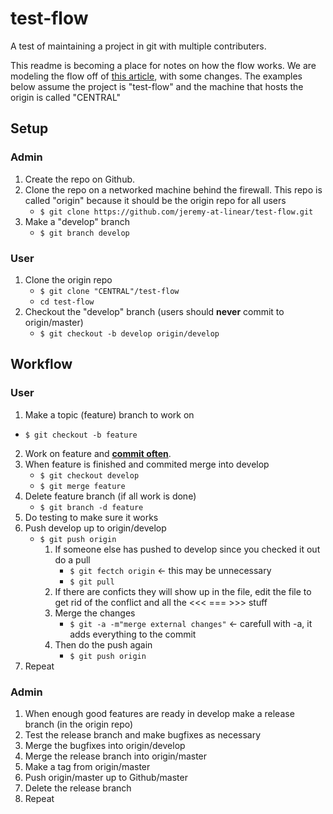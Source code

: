 # test-flow
A test of maintaining a project in git with multiple contributers.

This readme is becoming a place for notes on how the flow works.
We are modeling the flow off of [this article], with some changes.
The examples below assume the project is "test-flow" and the machine that hosts the origin is called "CENTRAL"

## Setup
### Admin
1. Create the repo on Github. 
2. Clone the repo on a networked machine behind the firewall. This repo is called "origin" because it should be the origin repo for all users
   * `$ git clone https://github.com/jeremy-at-linear/test-flow.git`
3. Make a "develop" branch
   * `$ git branch develop`

### User
1. Clone the origin repo
   * `$ git clone "CENTRAL"/test-flow`
   * `cd test-flow`
2. Checkout the "develop" branch (users should **never** commit to origin/master)
   * `$ git checkout -b develop origin/develop`

## Workflow
### User
1. Make a topic (feature) branch to work on
  * `$ git checkout -b feature`
2. Work on feature and **[commit often]**.
3. When feature is finished and commited merge into develop
   * `$ git checkout develop`
   * `$ git merge feature`
4. Delete feature branch (if all work is done)
   * `$ git branch -d feature`
5. Do testing to make sure it works
6. Push develop up to origin/develop
   * `$ git push origin`
      1. If someone else has pushed to develop since you checked it out do a pull
         * `$ git fectch origin` <- this may be unnecessary
         * `$ git pull`
      2. If there are conficts they will show up in the file, edit the file to get rid of the conflict and all the <<< === >>> stuff
      3. Merge the changes
         * `$ git -a -m"merge external changes"` <- carefull with -a, it adds everything to the commit
      4. Then do the push again
         * `$ git push origin`
7. Repeat

### Admin
1. When enough good features are ready in develop make a release branch (in the origin repo)
2. Test the release branch and make bugfixes as necessary
3. Merge the bugfixes into origin/develop
4. Merge the release branch into origin/master
5. Make a tag from origin/master
6. Push origin/master up to Github/master
7. Delete the release branch
8. Repeat

[this article]: http://nvie.com/posts/a-successful-git-branching-model/
[commit often]: https://git-scm.com/book/en/v2/Git-Basics-Recording-Changes-to-the-Repository
